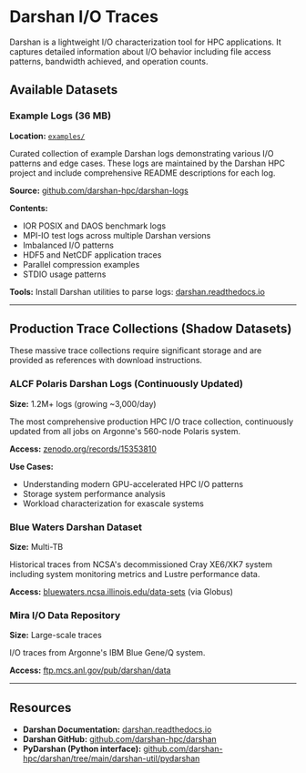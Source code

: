 # Darshan I/O Traces

Darshan is a lightweight I/O characterization tool for HPC applications. It captures detailed information about I/O behavior including file access patterns, bandwidth achieved, and operation counts.

## Available Datasets

### Example Logs (36 MB)
**Location:** [`examples/`](examples/)

Curated collection of example Darshan logs demonstrating various I/O patterns and edge cases. These logs are maintained by the Darshan HPC project and include comprehensive README descriptions for each log.

**Source:** [github.com/darshan-hpc/darshan-logs](https://github.com/darshan-hpc/darshan-logs)

**Contents:**
- IOR POSIX and DAOS benchmark logs
- MPI-IO test logs across multiple Darshan versions
- Imbalanced I/O patterns
- HDF5 and NetCDF application traces
- Parallel compression examples
- STDIO usage patterns

**Tools:** Install Darshan utilities to parse logs: [darshan.readthedocs.io](https://darshan.readthedocs.io/)

---

## Production Trace Collections (Shadow Datasets)

These massive trace collections require significant storage and are provided as references with download instructions.

### ALCF Polaris Darshan Logs (Continuously Updated)
**Size:** 1.2M+ logs (growing ~3,000/day)

The most comprehensive production HPC I/O trace collection, continuously updated from all jobs on Argonne's 560-node Polaris system.

**Access:** [zenodo.org/records/15353810](https://zenodo.org/records/15353810)

**Use Cases:**
- Understanding modern GPU-accelerated HPC I/O patterns
- Storage system performance analysis
- Workload characterization for exascale systems

### Blue Waters Darshan Dataset
**Size:** Multi-TB

Historical traces from NCSA's decommissioned Cray XE6/XK7 system including system monitoring metrics and Lustre performance data.

**Access:** [bluewaters.ncsa.illinois.edu/data-sets](https://bluewaters.ncsa.illinois.edu/data-sets) (via Globus)

### Mira I/O Data Repository
**Size:** Large-scale traces

I/O traces from Argonne's IBM Blue Gene/Q system.

**Access:** [ftp.mcs.anl.gov/pub/darshan/data](ftp://ftp.mcs.anl.gov/pub/darshan/data)

---

## Resources

- **Darshan Documentation:** [darshan.readthedocs.io](https://darshan.readthedocs.io/)
- **Darshan GitHub:** [github.com/darshan-hpc/darshan](https://github.com/darshan-hpc/darshan)
- **PyDarshan (Python interface):** [github.com/darshan-hpc/darshan/tree/main/darshan-util/pydarshan](https://github.com/darshan-hpc/darshan/tree/main/darshan-util/pydarshan)
